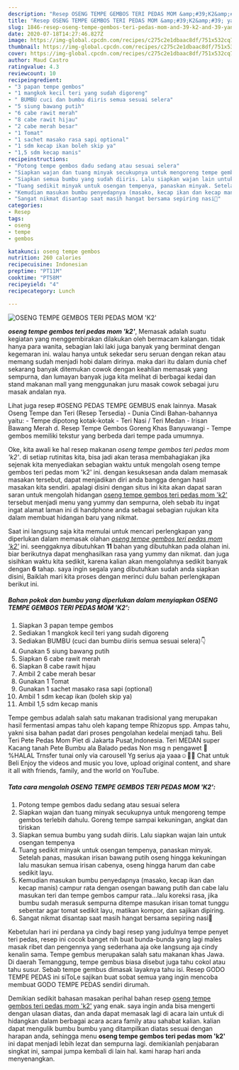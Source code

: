 ```yaml
---
description: "Resep OSENG TEMPE GEMBOS TERI PEDAS MOM &amp;#39;K2&amp;#39; yang Enak Banget"
title: "Resep OSENG TEMPE GEMBOS TERI PEDAS MOM &amp;#39;K2&amp;#39; yang Enak Banget"
slug: 1846-resep-oseng-tempe-gembos-teri-pedas-mom-and-39-k2-and-39-yang-enak-banget
date: 2020-07-18T14:27:46.827Z
image: https://img-global.cpcdn.com/recipes/c275c2e1dbaac8df/751x532cq70/oseng-tempe-gembos-teri-pedas-mom-k2-foto-resep-utama.jpg
thumbnail: https://img-global.cpcdn.com/recipes/c275c2e1dbaac8df/751x532cq70/oseng-tempe-gembos-teri-pedas-mom-k2-foto-resep-utama.jpg
cover: https://img-global.cpcdn.com/recipes/c275c2e1dbaac8df/751x532cq70/oseng-tempe-gembos-teri-pedas-mom-k2-foto-resep-utama.jpg
author: Maud Castro
ratingvalue: 4.3
reviewcount: 10
recipeingredient:
- "3 papan tempe gembos"
- "1 mangkok kecil teri yang sudah digoreng"
- " BUMBU cuci dan bumbu diiris semua sesuai selera"
- "5 siung bawang putih"
- "6 cabe rawit merah"
- "8 cabe rawit hijau"
- "2 cabe merah besar"
- "1 Tomat"
- "1 sachet masako rasa sapi optional"
- "1 sdm kecap ikan boleh skip ya"
- "1,5 sdm kecap manis"
recipeinstructions:
- "Potong tempe gembos dadu sedang atau sesuai selera"
- "Siapkan wajan dan tuang minyak secukupnya untuk mengoreng tempe gembos terlebih dahulu. Goreng tempe sampai kekuningan, angkat dan tiriskan"
- "Siapkan semua bumbu yang sudah diiris. Lalu siapkan wajan lain untuk osengan tempenya"
- "Tuang sedikit minyak untuk osengan tempenya, panaskan minyak. Setelah panas, masukan irisan bawang putih oseng hingga kekuningan lalu masukan semua irisan cabenya, oseng hingga harum dan cabe sedikit layu."
- "Kemudian masukan bumbu penyedapnya (masako, kecap ikan dan kecap manis) campur rata dengan osengan bawang putih dan cabe lalu masukan teri dan tempe gembos campur rata...lalu koreksi rasa, jika bumbu sudah merasuk sempurna ditempe masukan irisan tomat tunggu sebentar agar tomat sedikit layu, matikan kompor, dan sajikan dipiring."
- "Sangat nikmat disantap saat masih hangat bersama sepiring nasi🤤"
categories:
- Resep
tags:
- oseng
- tempe
- gembos

katakunci: oseng tempe gembos 
nutrition: 260 calories
recipecuisine: Indonesian
preptime: "PT11M"
cooktime: "PT58M"
recipeyield: "4"
recipecategory: Lunch

---
```



![OSENG TEMPE GEMBOS TERI PEDAS MOM &#39;K2&#39;](https://img-global.cpcdn.com/recipes/c275c2e1dbaac8df/751x532cq70/oseng-tempe-gembos-teri-pedas-mom-k2-foto-resep-utama.jpg)

<b><i>oseng tempe gembos teri pedas mom &#39;k2&#39;</i></b>, Memasak adalah suatu kegiatan yang menggembirakan dilakukan oleh bermacam kalangan. tidak hanya para wanita, sebagian laki laki juga banyak yang berminat dengan kegemaran ini. walau hanya untuk sekedar seru seruan dengan rekan atau memang sudah menjadi hobi dalam dirinya. maka dari itu dalam dunia chef sekarang banyak ditemukan cowok dengan keahlian memasak yang sempurna, dan lumayan banyak juga kita melihat di berbagai kedai dan stand makanan mall yang menggunakan juru masak cowok sebagai juru masak andalan nya.

Lihat juga resep #OSENG PEDAS TEMPE GEMBUS enak lainnya. Masak Oseng Tempe dan Teri (Resep Tersedia) - Dunia Cindi Bahan-bahannya yaitu: - Tempe dipotong kotak-kotak - Teri Nasi / Teri Medan - Irisan Bawang Merah d. Resep Tempe Gembos Goreng Khas Banyuwangi - Tempe gembos memiliki tekstur yang berbeda dari tempe pada umumnya.

Oke, kita awali ke hal resep makanan <i>oseng tempe gembos teri pedas mom &#39;k2&#39;</i>. di setiap rutinitas kita, bisa jadi akan terasa membahagiakan jika sejenak kita menyediakan sebagian waktu untuk mengolah oseng tempe gembos teri pedas mom &#39;k2&#39; ini. dengan kesuksesan anda dalam memasak masakan tersebut, dapat menjadikan diri anda bangga dengan hasil masakan kita sendiri. apalagi disini dengan situs ini kita akan dapat saran saran untuk mengolah hidangan <u>oseng tempe gembos teri pedas mom &#39;k2&#39;</u> tersebut menjadi menu yang yummy dan sempurna, oleh sebab itu ingat ingat alamat laman ini di handphone anda sebagai sebagian rujukan kita dalam membuat hidangan baru yang nikmat.


Saat ini langsung saja kita memulai untuk mencari perlengkapan yang diperlukan dalam memasak olahan <u><i>oseng tempe gembos teri pedas mom &#39;k2&#39;</i></u> ini. seenggaknya dibutuhkan <b>11</b> bahan yang dibutuhkan pada olahan ini. biar berikutnya dapat menghasilkan rasa yang yummy dan nikmat. dan juga sisihkan waktu kita sedikit, karena kalian akan mengolahnya sedikit banyak dengan <b>6</b> tahap. saya ingin segala yang dibutuhkan sudah anda siapkan disini, Baiklah mari kita proses dengan merinci dulu bahan perlengkapan berikut ini.

<!--inarticleads1-->

##### Bahan pokok dan bumbu yang diperlukan dalam menyiapkan OSENG TEMPE GEMBOS TERI PEDAS MOM &#39;K2&#39;:

1. Siapkan 3 papan tempe gembos
1. Sediakan 1 mangkok kecil teri yang sudah digoreng
1. Sediakan  BUMBU (cuci dan bumbu diiris semua sesuai selera)👇
1. Gunakan 5 siung bawang putih
1. Siapkan 6 cabe rawit merah
1. Siapkan 8 cabe rawit hijau
1. Ambil 2 cabe merah besar
1. Gunakan 1 Tomat
1. Gunakan 1 sachet masako rasa sapi (optional)
1. Ambil 1 sdm kecap ikan (boleh skip ya)
1. Ambil 1,5 sdm kecap manis


Tempe gembus adalah salah satu makanan tradisional yang merupakan hasil fermentasi ampas tahu oleh kapang tempe Rhizopus spp. Ampas tahu, yakni sisa bahan padat dari proses pengolahan kedelai menjadi tahu. Beli Teri Pete Pedas Mom Piet di Jakarta Pusat,Indonesia. Teri MEDAN super Kacang tanah Pete Bumbu ala Balado pedas Non msg n pengawet 💯 %HALAL Trnsfer tunai only via carousell Yg serius aja yaaa☺️👍🏻 Chat untuk Beli Enjoy the videos and music you love, upload original content, and share it all with friends, family, and the world on YouTube. 

<!--inarticleads2-->

##### Tata cara mengolah OSENG TEMPE GEMBOS TERI PEDAS MOM &#39;K2&#39;:

1. Potong tempe gembos dadu sedang atau sesuai selera
1. Siapkan wajan dan tuang minyak secukupnya untuk mengoreng tempe gembos terlebih dahulu. Goreng tempe sampai kekuningan, angkat dan tiriskan
1. Siapkan semua bumbu yang sudah diiris. Lalu siapkan wajan lain untuk osengan tempenya
1. Tuang sedikit minyak untuk osengan tempenya, panaskan minyak. Setelah panas, masukan irisan bawang putih oseng hingga kekuningan lalu masukan semua irisan cabenya, oseng hingga harum dan cabe sedikit layu.
1. Kemudian masukan bumbu penyedapnya (masako, kecap ikan dan kecap manis) campur rata dengan osengan bawang putih dan cabe lalu masukan teri dan tempe gembos campur rata...lalu koreksi rasa, jika bumbu sudah merasuk sempurna ditempe masukan irisan tomat tunggu sebentar agar tomat sedikit layu, matikan kompor, dan sajikan dipiring.
1. Sangat nikmat disantap saat masih hangat bersama sepiring nasi🤤


Kebetulan hari ini perdana ya cindy bagi resep yang judulnya tempe penyet teri pedas, resep ini cocok banget nih buat bunda-bunda yang lagi males masak ribet dan pengennya yang sederhana aja oke langsung aja cindy kenalin sama. Tempe gembus merupakan salah satu makanan khas Jawa. Di daerah Temanggung, tempe gembus biasa disebut juga tahu cokol atau tahu susur. Sebab tempe gembus dimasak layaknya tahu isi. Resep GODO TEMPE PEDAS ini siToLe sajikan buat sobat semua yang ingin mencoba membuat GODO TEMPE PEDAS sendiri dirumah. 

Demikian sedikit bahasan masakan perihal bahan resep <u>oseng tempe gembos teri pedas mom &#39;k2&#39;</u> yang enak. saya ingin anda bisa mengerti dengan ulasan diatas, dan anda dapat memasak lagi di acara lain untuk di hidangkan dalam berbagai acara acara family atau sahabat kalian. kalian dapat mengulik bumbu bumbu yang ditampilkan diatas sesuai dengan harapan anda, sehingga menu <b>oseng tempe gembos teri pedas mom &#39;k2&#39;</b> ini dapat menjadi lebih lezat dan sempurna lagi. demikianlah penjabaran singkat ini, sampai jumpa kembali di lain hal. kami harap hari anda menyenangkan.
